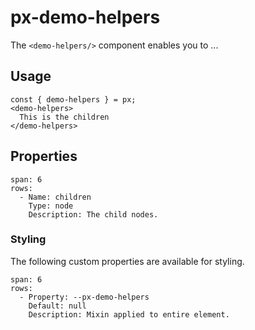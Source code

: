 # px-demo-helpers
The `<demo-helpers/>` component enables you to ...



## Usage

```react
const { demo-helpers } = px;
<demo-helpers>
  This is the children
</demo-helpers>
```


## Properties

```table
span: 6
rows:
  - Name: children
    Type: node
    Description: The child nodes.
```


### Styling
The following custom properties are available for styling.

```table
span: 6
rows:
  - Property: --px-demo-helpers
    Default: null
    Description: Mixin applied to entire element.
```
